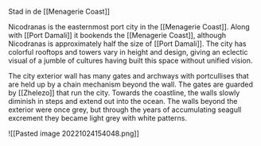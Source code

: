 Stad in de [[Menagerie Coast]]

Nicodranas is the easternmost port city in the [[Menagerie Coast]]. Along with [[Port Damali]] it bookends the [[Menagerie Coast]], although Nicodranas is approximately half the size of [[Port Damali]]. The city has colorful rooftops and towers vary in height and design, giving an eclectic visual of a jumble of cultures having built this space without unified vision.

The city exterior wall has many gates and archways with portcullises that are held up by a chain mechanism beyond the wall. The gates are guarded by [[Zhelezo]] that run the city. Towards the coastline, the walls slowly diminish in steps and extend out into the ocean. The walls beyond the exterior were once grey, but through the years of accumulating seagull excrement they became light grey with white patterns.


![[Pasted image 20221024154048.png]]



